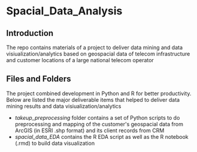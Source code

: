 # Spacial_Data_Analysis #

## Introduction ##
The repo contains materials of a project to deliver data mining and data visiualization/analytics based on geospacial data of telecom infrastructure and customer locations of a large national telecom operator

## Files and Folders ##

The project combined development in Python and R for better productivity. Below are listed the major deliverable items that helped to deliver data mining results and data visiualization/analytics

- _takeup_preprocessing_ folder contains a set of Python scripts to do preprocessing and mapping of the customer's geospacial data from ArcGIS (in ESRI .shp format) and its client records from CRM
- _spacial_data_EDA_ contains the R EDA script as well as the R notebook (.rmd) to build data visualization